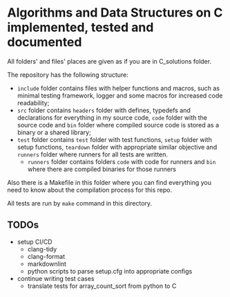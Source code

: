 # Algorithms and Data Structures on C implemented, tested and documented

All folders' and files' places are given as if you are in C_solutions folder.

The repository has the  following structure:

- `include` folder contains files with helper functions and macros, such as
minimal testing framework, logger and some macros for increased code
readability;
- `src` folder contains `headers` folder with defines, typedefs and
declarations for everything in my source code, `code` folder with the source
code and `bin` folder where compiled source code is stored as a binary or a
shared library;
- `test` folder contains `test` folder with test functions, `setup` folder with
setup functions, `teardown` folder with appropriate similar objective and
`runners` folder where runners for all tests are written.
  - `runners` folder contains folders `code` with code for runners and `bin`
  where there are compiled binaries for those runners

Also there is a Makefile in this folder where you can find everything you need
to know about the compilation process for this repo.

All tests are run by `make` command in this directory.

## TODOs

- setup CI/CD
  - clang-tidy
  - clang-format
  - markdownlint
  - python scripts to parse setup.cfg into appropriate configs
- continue writing test cases
  - translate tests for array_count_sort from python to C
